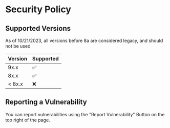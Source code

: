 # Security Policy

## Supported Versions
As of 10/21/2023, all versions before 8a are considered legacy, and should not be used

| Version | Supported          |
| ------- | ------------------ |
| 9x.x    | :white_check_mark: |
| 8x.x    | :white_check_mark: |
| < 8x.x  | :x:                |

## Reporting a Vulnerability

You can report vulnerabilities using the "Report Vulnerability" Button on the top right of the page.
